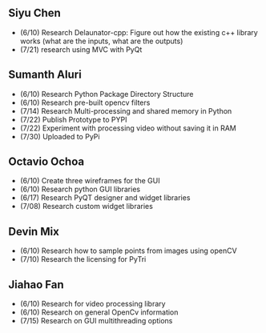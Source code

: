 ## Siyu Chen  
* (6/10) Research Delaunator-cpp: Figure out how the existing c++ library works (what are the inputs, what are the outputs)
* (7/21) research using MVC with PyQt

## Sumanth Aluri
* (6/10) Research Python Package Directory Structure
* (6/10) Research pre-built opencv filters
* (7/14) Research Multi-processing and shared memory in Python
* (7/22) Publish Prototype to PYPI
* (7/22) Experiment with processing video without saving it in RAM
* (7/30) Uploaded to PyPi

## Octavio Ochoa
* (6/10) Create three wireframes for the GUI
* (6/10) Research python GUI libraries
* (6/17) Research PyQT designer and widget libraries
* (7/08) Research custom widget libraries

## Devin Mix
* (6/10) Research how to sample points from images using openCV
* (7/10) Research the licensing for PyTri

## Jiahao Fan
* (6/10) Research for video processing library
* (6/10) Research on general OpenCv information
* (7/15) Research on GUI multithreading options
